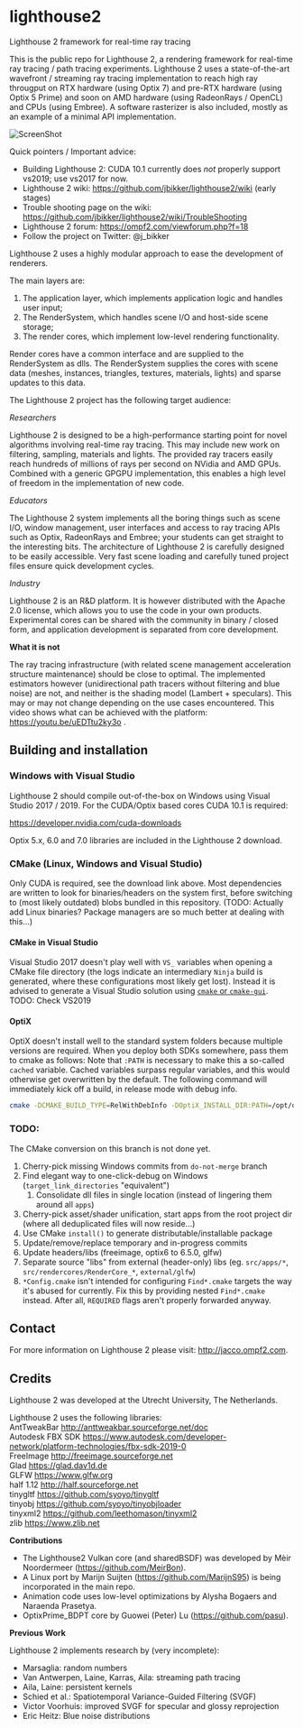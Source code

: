 # lighthouse2
Lighthouse 2 framework for real-time ray tracing

This is the public repo for Lighthouse 2, a rendering framework for real-time ray tracing / path tracing experiments.
Lighthouse 2 uses a state-of-the-art wavefront / streaming ray tracing implementation to reach high ray througput on RTX hardware
(using Optix 7) and pre-RTX hardware (using Optix 5 Prime) and soon on AMD hardware (using RadeonRays / OpenCL) and CPUs (using Embree).
A software rasterizer is also included, mostly as an example of a minimal API implementation.

![ScreenShot](/screenshots/lighthouse_cobra.png)

Quick pointers / Important advice:

* Building Lighthouse 2: CUDA 10.1 currently does *not* properly support vs2019; use vs2017 for now.
* Lighthouse 2 wiki: https://github.com/jbikker/lighthouse2/wiki (early stages)
* Trouble shooting page on the wiki: https://github.com/jbikker/lighthouse2/wiki/TroubleShooting
* Lighthouse 2 forum: https://ompf2.com/viewforum.php?f=18
* Follow the project on Twitter: @j_bikker

Lighthouse 2 uses a highly modular approach to ease the development of renderers.

The main layers are:

1. The application layer, which implements application logic and handles user input;
2. The RenderSystem, which handles scene I/O and host-side scene storage;
3. The render cores, which implement low-level rendering functionality.

Render cores have a common interface and are supplied to the RenderSystem as dlls. The RenderSystem supplies the cores with scene data
(meshes, instances, triangles, textures, materials, lights) and sparse updates to this data.

The Lighthouse 2 project has the following target audience:

*Researchers*

Lighthouse 2 is designed to be a high-performance starting point for novel algorithms involving real-time ray tracing. This may include
new work on filtering, sampling, materials and lights. The provided ray tracers easily reach hundreds of millions of rays per second
on NVidia and AMD GPUs. Combined with a generic GPGPU implementation, this enables a high level of freedom in the implementation of
new code.

*Educators*

The Lighthouse 2 system implements all the boring things such as scene I/O, window management, user interfaces and access to ray tracing
APIs such as Optix, RadeonRays and Embree; your students can get straight to the interesting bits. The architecture of Lighthouse 2 is
carefully designed to be easily accessible. Very fast scene loading and carefully tuned project files ensure quick development cycles.

*Industry*

Lighthouse 2 is an R&D platform. It is however distributed with the Apache 2.0 license, which allows you to use the code in your
own products. Experimental cores can be shared with the community in binary / closed form, and application development is separated
from core development.

<b>What it is not</b>

The ray tracing infrastructure (with related scene management acceleration structure maintenance) should be close to optimal. The implemented estimators however (unidirectional path tracers without filtering and blue noise) are not, and neither is the shading
model (Lambert + speculars). This may or may not change depending on the use cases encountered. This video shows what can be
achieved with the platform: https://youtu.be/uEDTtu2ky3o .

## Building and installation

### Windows with Visual Studio

Lighthouse 2 should compile out-of-the-box on Windows using Visual Studio 2017 / 2019. For the CUDA/Optix based cores CUDA 10.1 is required:

https://developer.nvidia.com/cuda-downloads

Optix 5.x, 6.0 and 7.0 libraries are included in the Lighthouse 2 download.

### CMake (Linux, Windows and Visual Studio)
Only CUDA is required, see the download link above.
Most dependencies are written to look for binaries/headers on the system first, before switching to (most likely outdated) blobs bundled in this repository.
(TODO: Actually add Linux binaries? Package managers are so much better at dealing with this...)

#### CMake in Visual Studio
Visual Studio 2017 doesn't play well with `VS_` variables when opening a CMake file directory (the logs indicate an intermediary `Ninja` build is generated,
where these configurations most likely get lost). Instead it is advised to generate a Visual Studio solution using [`cmake` or `cmake-gui`](https://cmake.org/download/).
TODO: Check VS2019

#### OptiX
OptiX doesn't install well to the standard system folders because multiple versions are required. When you deploy both SDKs somewhere, pass them to cmake as follows:
Note that `:PATH` is necessary to make this a so-called `cached` variable. Cached variables surpass regular variables, and this would otherwise get overwritten by the default. The following command will immediately kick off a build, in release mode with debug info.

```sh
cmake -DCMAKE_BUILD_TYPE=RelWithDebInfo -DOptiX_INSTALL_DIR:PATH=/opt/optix-6 -DOptiX7_INSTALL_DIR:PATH=/opt/optix -B build && make -j$(nproc --all) -C build
```

### TODO:
The CMake conversion on this branch is not done yet.
1. Cherry-pick missing Windows commits from `do-not-merge` branch
2. Find elegant way to one-click-debug on Windows (`target_link_directories` "equivalent")
   1. Consolidate dll files in single location (instead of lingering them around all `apps`)
3. Cherry-pick asset/shader unification, start apps from the root project dir
   (where all deduplicated files will now reside...)
4. Use CMake `install()` to generate distributable/installable package
5. Update/remove/replace temporary and in-progress commits
6. Update headers/libs (freeimage, optix6 to 6.5.0, glfw)
7. Separate source "libs" from external (header-only) libs
   (eg. `src/apps/*`, `src/rendercores/RenderCore_*`, `external/glfw`)
8. `*Config.cmake` isn't intended for configuring `Find*.cmake` targets the way it's abused for currently. Fix this by providing nested `Find*.cmake` instead.
   After all, `REQUIRED` flags aren't properly forwarded anyway.

## Contact

For more information on Lighthouse 2 please visit: http://jacco.ompf2.com.

## Credits

Lighthouse 2 was developed at the Utrecht University, The Netherlands.

Lighthouse 2 uses the following libraries:<br>
AntTweakBar http://anttweakbar.sourceforge.net/doc<br>
Autodesk FBX SDK https://www.autodesk.com/developer-network/platform-technologies/fbx-sdk-2019-0<br>
FreeImage http://freeimage.sourceforge.net<br>
Glad https://glad.dav1d.de<br>
GLFW https://www.glfw.org<br>
half 1.12 http://half.sourceforge.net<br>
tinygltf https://github.com/syoyo/tinygltf<br>
tinyobj https://github.com/syoyo/tinyobjloader<br>
tinyxml2 https://github.com/leethomason/tinyxml2<br>
zlib https://www.zlib.net

<b>Contributions</b>

* The Lighthouse2 Vulkan core (and sharedBSDF) was developed by Mèir Noordermeer (https://github.com/MeirBon).
* A Linux port by Marijn Suijten (https://github.com/MarijnS95) is being incorporated in the main repo.
* Animation code uses low-level optimizations by Alysha Bogaers and Naraenda Prasetya.
* OptixPrime_BDPT core by Guowei (Peter) Lu (https://github.com/pasu).

<b>Previous Work</b>

Lighthouse 2 implements research by (very incomplete):

* Marsaglia: random numbers
* Van Antwerpen, Laine, Karras, Aila: streaming path tracing
* Aila, Laine: persistent kernels
* Schied et al.: Spatiotemporal Variance-Guided Filtering (SVGF)
* Victor Voorhuis: improved SVGF for specular and glossy reprojection
* Eric Heitz: Blue noise distributions
